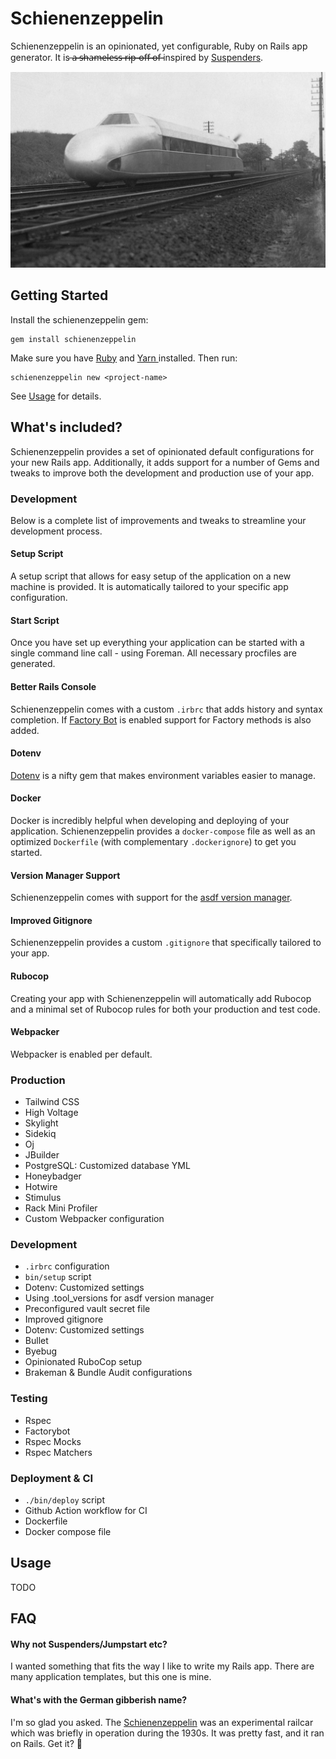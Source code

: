 # Schienenzeppelin

Schienenzeppelin is an opinionated, yet configurable, Ruby on Rails app generator. It is  ̶a̶̶̶ ̶̶̶s̶̶̶h̶̶̶a̶̶̶m̶̶̶e̶̶̶l̶̶̶e̶̶̶s̶̶̶s̶̶̶ ̶̶̶r̶̶̶i̶̶̶p̶̶̶-̶̶̶o̶̶̶f̶̶̶f̶̶̶ ̶̶̶o̶̶̶f̶̶̶ inspired by [Suspenders](https://github.com/thoughtbot/suspenders).

![zeppelin](./schienenzeppelin.jpg)

## Getting Started

Install the schienenzeppelin gem: 

```
gem install schienenzeppelin
```

Make sure you have [Ruby](https://www.ruby-lang.org/en/) and [ Yarn ](https://yarnpkg.com/) installed. Then run:

```
schienenzeppelin new <project-name>
```

See [Usage](#usage) for details.

## What's included? 

Schienenzeppelin provides a set of opinionated default configurations for your new Rails app. Additionally, it adds support
for a number of Gems and tweaks to improve both the development and production use of your app.

### Development

Below is a complete list of improvements and tweaks to streamline your development process.

#### Setup Script 

A setup script that allows for easy setup of the application on a new machine is provided. It is automatically tailored to your specific
 app configuration.
 
#### Start Script 

Once you have set up everything your application can be started with a single command line call - using Foreman. All necessary procfiles are generated.
 
#### Better Rails Console

Schienenzeppelin comes with a custom `.irbrc` that adds history and syntax completion. If [Factory Bot](#factory_bot) is enabled support
for Factory methods is also added.

#### Dotenv 

[Dotenv](https://github.com/bkeepers/dotenv) is a nifty gem that makes environment variables easier to manage. 

#### Docker 

Docker is incredibly helpful when developing and deploying of your application. Schienenzeppelin provides a `docker-compose` file
as well as an optimized `Dockerfile` (with complementary `.dockerignore`) to get you started. 

#### Version Manager Support

Schienenzeppelin comes with support for the [asdf version manager](https://asdf-vm.com/#/).

#### Improved Gitignore

Schienenzeppelin provides a custom `.gitignore` that specifically tailored to your app.

#### Rubocop

Creating your app with Schienenzeppelin will automatically add Rubocop and a minimal set of Rubocop rules for both your production and test code.

#### Webpacker

Webpacker is enabled per default.

### Production

- Tailwind CSS
- High Voltage
- Skylight
- Sidekiq
- Oj
- JBuilder
- PostgreSQL: Customized database YML
- Honeybadger
- Hotwire 
- Stimulus 
- Rack Mini Profiler
- Custom Webpacker configuration

### Development
- `.irbrc` configuration
- `bin/setup` script
- Dotenv: Customized settings
- Using .tool_versions for asdf version manager
- Preconfigured vault secret file
- Improved gitignore
- Dotenv: Customized settings
- Bullet
- Byebug
- Opinionated RuboCop setup
- Brakeman & Bundle Audit configurations

### Testing
- Rspec
- Factorybot
- Rspec Mocks
- Rspec Matchers

### Deployment & CI

- `./bin/deploy` script
- Github Action workflow for CI
- Dockerfile
- Docker compose file

## Usage

TODO

## FAQ

#### Why not Suspenders/Jumpstart etc? 

I wanted something that fits the way I like to write my Rails app. There are many application templates, but this one is mine.

#### What's with the German gibberish name?

I'm so glad you asked. The [Schienenzeppelin](https://en.wikipedia.org/wiki/Schienenzeppelin) was an experimental railcar which was briefly in operation during the 1930s. It was pretty fast, and it ran on Rails. Get it? :zany_face:
